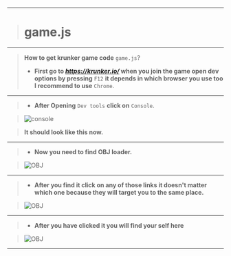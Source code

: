 __________________________________
># game.js
__________________________________
>**How to get krunker game code** `game.js`?
>- **First go to *https://krunker.io/* when you join the game open dev options by pressing** `F12` **it depends in which browser you use too I recommend to use** `Chrome`. 
__________________________________
>- **After Opening** `Dev tools` **click on** `Console`. 

>![console](https://user-images.githubusercontent.com/66065991/83246001-2d9d0980-a1aa-11ea-9f2d-69375d3da6d4.png)

>**It should look like this now.**
__________________________________
>- **Now you need to find OBJ loader.**

>![OBJ](https://user-images.githubusercontent.com/66065991/83246266-89679280-a1aa-11ea-97ca-a299277abb34.png)
__________________________________
>- **After you find it click on any of those links it doesn't matter which one because they will target you to the same place.**

>![OBJ](https://user-images.githubusercontent.com/66065991/83246382-b6b44080-a1aa-11ea-873d-eeb1e6959cb8.png)
__________________________________
>- **After you have clicked it you will find your self here**

>![OBJ](https://user-images.githubusercontent.com/66065991/83247168-d435da00-a1ab-11ea-84b0-f6e606de7081.png)
__________________________________
